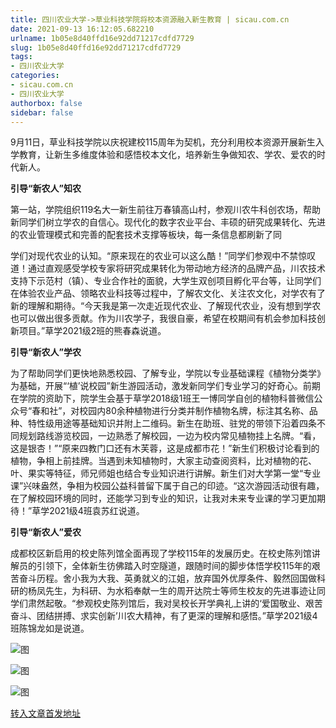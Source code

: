 ```yaml
---
title: 四川农业大学->草业科技学院将校本资源融入新生教育 | sicau.com.cn
date: 2021-09-13 16:12:05.682210
urlname: 1b05e8d40ffd16e92dd71217cdfd7729
slug: 1b05e8d40ffd16e92dd71217cdfd7729
tags: 
- 四川农业大学
categories:
- sicau.com.cn
- 四川农业大学
authorbox: false
sidebar: false
---
```

9月11日，草业科技学院以庆祝建校115周年为契机，充分利用校本资源开展新生入学教育，让新生多维度体验和感悟校本文化，培养新生争做知农、学农、爱农的时代新人。

**引导“新农人”知农**

第一站，学院组织119名大一新生前往万春镇高山村，参观川农牛科创农场，帮助新同学们树立学农的自信心。现代化的数字农业平台、丰硕的研究成果转化、先进的农业管理模式和完善的配套技术支撑等板块，每一条信息都刷新了同
<!--more-->
学们对现代农业的认知。“原来现在的农业可以这么酷！”同学们参观中不禁惊叹道！通过直观感受学校专家将研究成果转化为带动地方经济的品牌产品，川农技术支持下示范村（镇）、专业合作社的面貌，大学生双创项目孵化平台等，让同学们在体验农业产品、领略农业科技等过程中，了解农文化、关注农文化，对学农有了新的理解和期待。“今天我是第一次走近现代农业、了解现代农业，没有想到学农也可以做出很多贡献。作为川农学子，我很自豪，希望在校期间有机会参加科技创新项目。”草学2021级2班的熊春森说道。

**引导“新农人”学农**

为了帮助同学们更快地熟悉校园、了解专业，学院以专业基础课程《植物分类学》为基础，开展“‘植’说校园”新生游园活动，激发新同学们专业学习的好奇心。前期在学院的资助下，院学生会基于草学2018级1班王一博同学自创的植物科普微信公众号“春和社”，对校园内80余种植物进行分类并制作植物名牌，标注其名称、品种、特性级用途等基础知识并附上二维码。新生在助班、驻党的带领下沿着四条不同规划路线游览校园，一边熟悉了解校园，一边为校内常见植物挂上名牌。“看，这是银杏！”“原来四教门口还有木芙蓉，这是成都市花！”新生们积极讨论看到的植物，争相上前挂牌。当遇到未知植物时，大家主动查阅资料，比对植物的花、叶、果实等特征，师兄师姐也结合专业知识进行讲解。新生们对大学第一堂“专业课”兴味盎然，争相为校园公益科普留下属于自己的印迹。“这次游园活动很有趣，在了解校园环境的同时，还能学习到专业的知识，让我对未来专业课的学习更加期待！”草学2021级4班袁苏红说道。

**引导“新农人”爱农**

成都校区新启用的校史陈列馆全面再现了学校115年的发展历史。在校史陈列馆讲解员的引领下，全体新生彷佛踏入时空隧道，跟随时间的脚步体悟学校115年的艰苦奋斗历程。舍小我为大我、英勇就义的江姐，放弃国外优厚条件、毅然回国做科研的杨凤先生，为科研、为水稻奉献一生的周开达院士等师生校友的先进事迹让同学们肃然起敬。“参观校史陈列馆后，我对吴校长开学典礼上讲的‘爱国敬业、艰苦奋斗、团结拼搏、求实创新’川农大精神，有了更深的理解和感悟。”草学2021级4班陈锦龙如是说道。

![图](https://news.sicau.edu.cn/__local/E/47/6F/ACBEA1056FB22A52CDD46F808FC_03773D40_9A333.png)

![图](https://news.sicau.edu.cn/__local/4/E4/6F/971908F7DC9B5C05508CEDA043D_3F81B567_F902A.png)

![图](https://news.sicau.edu.cn/__local/1/5C/40/7B3811072D85EB81A367BB19671_A84963C9_8DB79.png)

[转入文章首发地址](https://news.sicau.edu.cn/info/1078/64234.htm)